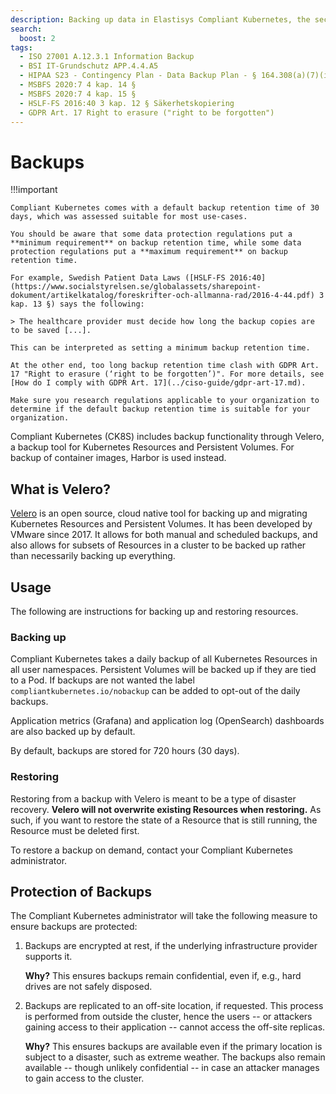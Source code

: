 ```yaml
---
description: Backing up data in Elastisys Compliant Kubernetes, the security-focused Kubernetes distribution.
search:
  boost: 2
tags:
  - ISO 27001 A.12.3.1 Information Backup
  - BSI IT-Grundschutz APP.4.4.A5
  - HIPAA S23 - Contingency Plan - Data Backup Plan - § 164.308(a)(7)(ii)(A)
  - MSBFS 2020:7 4 kap. 14 §
  - MSBFS 2020:7 4 kap. 15 §
  - HSLF-FS 2016:40 3 kap. 12 § Säkerhetskopiering
  - GDPR Art. 17 Right to erasure ("right to be forgotten")
---
```


# Backups

!!!important

    Compliant Kubernetes comes with a default backup retention time of 30 days, which was assessed suitable for most use-cases.

    You should be aware that some data protection regulations put a **minimum requirement** on backup retention time, while some data protection regulations put a **maximum requirement** on backup retention time.

    For example, Swedish Patient Data Laws ([HSLF-FS 2016:40](https://www.socialstyrelsen.se/globalassets/sharepoint-dokument/artikelkatalog/foreskrifter-och-allmanna-rad/2016-4-44.pdf) 3 kap. 13 §) says the following:

    > The healthcare provider must decide how long the backup copies are to be saved [...].

    This can be interpreted as setting a minimum backup retention time.

    At the other end, too long backup retention time clash with GDPR Art. 17 "Right to erasure (‘right to be forgotten’)". For more details, see [How do I comply with GDPR Art. 17](../ciso-guide/gdpr-art-17.md).

    Make sure you research regulations applicable to your organization to determine if the default backup retention time is suitable for your organization.

Compliant Kubernetes (CK8S) includes backup functionality through Velero, a backup tool for Kubernetes Resources and Persistent Volumes. For backup of container images, Harbor is used instead.

## What is Velero?

[Velero](https://velero.io/) is an open source, cloud native tool for backing up and migrating Kubernetes Resources and Persistent Volumes. It has been developed by VMware since 2017. It allows for both manual and scheduled backups, and also allows for subsets of Resources in a cluster to be backed up rather than necessarily backing up everything.

## Usage

The following are instructions for backing up and restoring resources.

### Backing up

<!--user-demo-backup-start-->

Compliant Kubernetes takes a daily backup of all Kubernetes Resources in all user namespaces. Persistent Volumes will be backed up if they are tied to a Pod. If backups are not wanted the label `compliantkubernetes.io/nobackup` can be added to opt-out of the daily backups.

Application metrics (Grafana) and application log (OpenSearch) dashboards are also backed up by default.

By default, backups are stored for 720 hours (30 days).

<!--user-demo-backup-end-->

### Restoring

<!--user-demo-restore-start-->

Restoring from a backup with Velero is meant to be a type of disaster recovery. **Velero will not overwrite existing Resources when restoring.** As such, if you want to restore the state of a Resource that is still running, the Resource must be deleted first.

To restore a backup on demand, contact your Compliant Kubernetes administrator.

<!--user-demo-restore-end-->

## Protection of Backups

The Compliant Kubernetes administrator will take the following measure to ensure backups are protected:

1. Backups are encrypted at rest, if the underlying infrastructure provider supports it.

    **Why?** This ensures backups remain confidential, even if, e.g., hard drives are not safely disposed.

1. Backups are replicated to an off-site location, if requested. This process is performed from outside the cluster, hence the users -- or attackers gaining access to their application -- cannot access the off-site replicas.

    **Why?** This ensures backups are available even if the primary location is subject to a disaster, such as extreme weather. The backups also remain available -- though unlikely confidential -- in case an attacker manages to gain access to the cluster.

<!--

!!!note
    This safeguard is pending an internal investigation and process change.

3. The buckets holding the backups are configured with [object lock](https://docs.safespring.com/storage/object-locking/), if the underlying cloud provider supports it. This means that backups cannot be modified or erase until a given retention time, even with privileged credentials.

    **Why?** This ensures backups are available -- though unlikely confidential -- even if the whole Compliant Kubernetes environment is compromised.
-->
